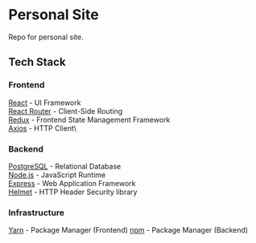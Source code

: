 # Personal Site

Repo for personal site.

## Tech Stack

### Frontend
[React](https://reactjs.org/) - UI Framework\
[React Router](https://reacttraining.com/react-router/) - Client-Side Routing\
[Redux](https://redux.js.org/) - Frontend State Management Framework\
[Axios](https://github.com/axios/axios) - HTTP Client\

### Backend
[PostgreSQL](https://www.postgresql.org/) - Relational Database\
[Node.js](https://nodejs.org/en/) - JavaScript Runtime\
[Express](https://expressjs.com/) - Web Application Framework\
[Helmet](https://helmetjs.github.io/) - HTTP Header Security library

### Infrastructure
[Yarn](https://yarnpkg.com/) - Package Manager (Frontend)
[npm](https://www.npmjs.com/) - Package Manager (Backend)
